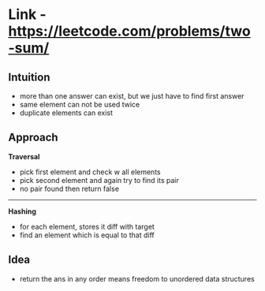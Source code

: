 # Link - https://leetcode.com/problems/two-sum/

## Intuition
- more than one answer can exist, but we just have to find first answer
- same element can not be used twice
- duplicate elements can exist

## Approach
**Traversal**
- pick first element and check w all elements 
- pick second element and again try to find its pair 
- no pair found then return false 
---
**Hashing**
- for each element, stores it diff with target
- find an element which is equal to that diff

## Idea 
- return the ans in any order means freedom to unordered data structures